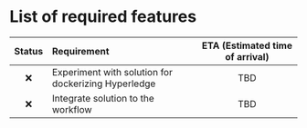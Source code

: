 # List of required features

| Status | Requirement | ETA (Estimated time of arrival) |
| :---: | :--- | :---: |
| :x: | Experiment with solution for dockerizing Hyperledge  | TBD |
| :x:| Integrate solution to the workflow | TBD |
